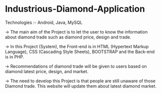 # Industrious-Diamond-Application

Technologies :- Android, Java, MySQL

-> The main aim of the Project is to let the user to know the information about diamond trade such as diamond price, design and trade.

-> In this Project (System), the Front-end is in HTML (Hypertext Markup Language), CSS (Cascading Style Sheets), BOOTSTRAP and the Back-end is in PHP.

-> Recommendations of diamond trade will be given to users based on diamond latest price, design, and market.

-> The need to develop this Project is that people are still unaware of those Diamond trade. This website will update them about latest diamond market.
